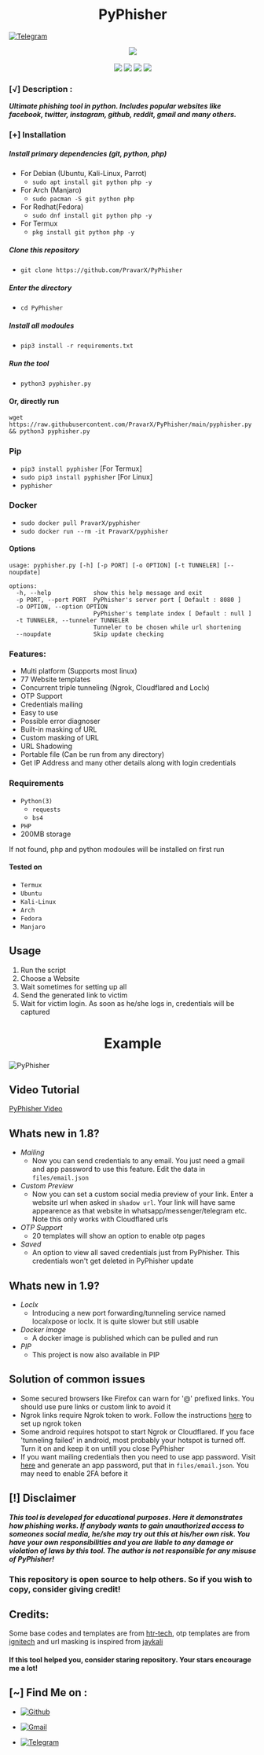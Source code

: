 <h1 align="center">PyPhisher</h1>

[![Telegram](https://img.shields.io/badge/Join-Cyberide-green?style=for-the-badge&logo=telegram)](https://t.me/Cyberide)

<p align="center">
   <img src="[https://img.shields.io/badge/Join-Cyberide-green?style=for-the-badge&logo=telegram](t.me/cyberide)"
  <img src="https://img.shields.io/badge/Version-1.9-green?style=for-the-badge"
  <img src="https://img.shields.io/github/issues/KasRoudra/pyphisher?color=red&style=for-the-badge">
<br>
<br>
  <img src="https://img.shields.io/badge/Author-PravarNotFound-purple?style=flat-square">
  <img src="https://img.shields.io/badge/Open%20Source-80%25-cyan?style=flat-square">
  <img src="https://img.shields.io/badge/Made%20in-India-yellow?colorA=%23ff0000&colorB=%23017e40&style=flat-square">
  <img src="https://img.shields.io/badge/Written%20In-Python-blue?style=flat-square">
</p>


### [√] Description :

***Ultimate phishing tool in python. Includes popular websites like facebook, twitter, instagram, github, reddit, gmail and many others.***

### [+] Installation

##### Install primary dependencies (git, python, php)

 - For Debian (Ubuntu, Kali-Linux, Parrot)
    - ```sudo apt install git python php -y```
 - For Arch (Manjaro)
    - ```sudo pacman -S git python php```
 - For Redhat(Fedora)
    - ```sudo dnf install git python php -y```
 - For Termux
    - ```pkg install git python php -y```

##### Clone this repository

 - ```git clone https://github.com/PravarX/PyPhisher```

##### Enter the directory
 - ```cd PyPhisher```

##### Install all modoules
 - ```pip3 install -r requirements.txt```

##### Run the tool
 - ```python3 pyphisher.py```

#### Or, directly run
```
wget https://raw.githubusercontent.com/PravarX/PyPhisher/main/pyphisher.py && python3 pyphisher.py

```

### Pip
 - `pip3 install pyphisher` [For Termux]
 - `sudo pip3 install pyphisher` [For Linux]
 - `pyphisher`

### Docker

 - `sudo docker pull PravarX/pyphisher`
 - `sudo docker run --rm -it PravarX/pyphisher`

#### Options

```
usage: pyphisher.py [-h] [-p PORT] [-o OPTION] [-t TUNNELER] [--noupdate]

options:
  -h, --help            show this help message and exit
  -p PORT, --port PORT  PyPhisher's server port [ Default : 8080 ]
  -o OPTION, --option OPTION
                        PyPhisher's template index [ Default : null ]
  -t TUNNELER, --tunneler TUNNELER
                        Tunneler to be chosen while url shortening
  --noupdate            Skip update checking
```

### Features:

 - Multi platform (Supports most linux)
 - 77 Website templates
 - Concurrent triple tunneling (Ngrok, Cloudflared and Loclx)
 - OTP Support
 - Credentials mailing
 - Easy to use
 - Possible error diagnoser
 - Built-in masking of URL
 - Custom masking of URL
 - URL Shadowing
 - Portable file (Can be run from any directory)
 - Get IP Address and many other details along with login credentials


### Requirements

 - `Python(3)`
   - `requests`
   - `bs4`
 - `PHP`
 - 200MB storage
 
If not found, php and python modoules will be installed on first run

#### Tested on

 - `Termux`
 - `Ubuntu`
 - `Kali-Linux`
 - `Arch`
 - `Fedora`
 - `Manjaro`

## Usage

1. Run the script
2. Choose a Website
3. Wait sometimes for setting up all
4. Send the generated link to victim
5. Wait for victim login. As soon as he/she logs in, credentials will be captured

<h1 align="center">Example</h1>

![PyPhisher](https://raw.githubusercontent.com/PravarX/PyPhisher/main/files/pyphisher.gif)

## Video Tutorial
<a href="https://rebrand.ly/pyphishervideo">PyPhisher Video</a>

## Whats new in 1.8?
 - *Mailing*
   - Now you can send credentials to any email. You just need a gmail and app password to use this feature. Edit the data in `files/email.json`
 - *Custom Preview*
   - Now you can set a custom social media preview of your link. Enter a website url when asked in `shadow url`. Your link will have same appearence as that website in whatsapp/messenger/telegram etc. Note this only works with Cloudflared urls
 - *OTP Support*
   - 20 templates will show an option to enable otp pages
 - *Saved*
   - An option to view all saved credentials just from PyPhisher. This credentials won't get deleted in PyPhisher update

## Whats new in 1.9?
 - *Loclx*
   - Introducing a new port forwarding/tunneling service named localxpose or loclx. It is quite slower but still usable
 - *Docker image*
   - A docker image is published which can be pulled and run
 - *PIP*
   - This project is now also available in PIP

## Solution of common issues
 - Some secured browsers like Firefox can warn for '@' prefixed links. You should use pure links or custom link to avoid it
 - Ngrok links require Ngrok token to work. Follow the instructions [here](https://github.com/KasRoudra/PyPhisher/issues/1) to set up ngrok token
 - Some android requires hotspot to start Ngrok or Cloudflared. If you face 'tunneling failed' in android, most probably your hotspot is turned off. Turn it on and keep it on untill you close PyPhisher
 - If you want mailing credentials then you need to use app password. Visit [here](https://myaccount.google.com/u/0/apppasswords) and generate an app password, put that in `files/email.json`. You may need to enable 2FA before it
 
## [!] Disclaimer
***This tool is developed for educational purposes. Here it demonstrates how phishing works. If anybody wants to gain unauthorized access to someones social media, he/she may try out this at his/her own risk. You have your own responsibilities and you are liable to any damage or violation of laws by this tool. The author is not responsible for any misuse of PyPhisher!***

### This repository is open source to help others. So if you wish to copy, consider giving credit!

## Credits:
Some base codes and templates are from [htr-tech](https://github.com/htr-tech/zphisher), otp templates are from [ignitech](https://guthub.com/ignitech/AdvPhishing) and url masking is inspired from [jaykali](https://github.com/jaykali/maskphish)

####  If this tool helped you, consider staring repository. Your stars encourage me a lot!

## [~] Find Me on :

- [![Github](https://img.shields.io/badge/Github-PravarX-green?style=for-the-badge&logo=github)](https://github.com/PravarX)

- [![Gmail](https://img.shields.io/badge/Gmail-PravarX-green?style=for-the-badge&logo=gmail)](mailto:PravarX@gmail.com)

- [![Telegram](https://img.shields.io/badge/Telegram-PravarNotFound-green?style=for-the-badge&logo=telegram)](https://t.me/PravarNotFound)

